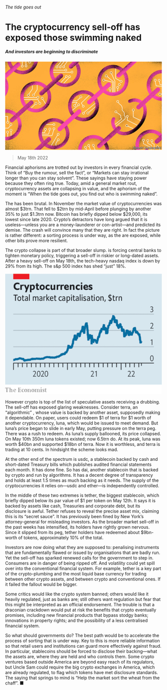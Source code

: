 ###### The tide goes out

# The cryptocurrency sell-off has exposed those swimming naked 

##### And investors are beginning to discriminate 

![image](images/20220521_LDD002.jpg) 

> May 18th 2022 

Financial aphorisms are trotted out by investors in every financial cycle. Think of “Buy the rumour, sell the fact”, or “Markets can stay irrational longer than you can stay solvent”. These sayings have staying power because they often ring true. Today, amid a general market rout, cryptocurrency assets are collapsing in value, and the aphorism of the moment is “When the tide goes out, you find out who is swimming naked”. 

The  has been brutal. In November the market value of cryptocurrencies was almost $3trn. That fell to $2trn by mid-April before plunging by another 35% to just $1.3trn now. Bitcoin has briefly dipped below $29,000, its lowest since late 2020. Crypto’s detractors have long argued that it is useless—unless you are a money-launderer or con-artist—and predicted its demise. The crash will convince many that they are right. In fact the picture is rather different: a sorting process is under way, as the  are exposed, while other bits prove more resilient. 

The crypto collapse is part of that broader slump.  is forcing central banks to tighten monetary policy, triggering a sell-off in riskier or long-dated assets. After a heavy sell-off on May 18th, the tech-heavy nasdaq index is down by 29% from its high. The s&amp;p 500 index has shed “just” 18%. 

![image](images/20220521_LDC376.png) 


However crypto is top of the list of speculative assets receiving a drubbing. The sell-off has exposed glaring weaknesses. Consider terra, an “algorithmic” , whose value is backed by another asset, supposedly making it dependable. On paper, users could redeem $1 of terra for $1 worth of another cryptocurrency, luna, which would be issued to meet demand. But luna’s price began to slide in early May, putting pressure on the terra peg. There was a rush to redeem. As luna’s supply ballooned, its price collapsed. On May 10th 350m luna tokens existed; now 6.5trn do. At its peak, luna was worth $40bn and supported $18bn of terra. Now it is worthless, and terra is trading at 10 cents. In hindsight the scheme looks mad.

At the other end of the spectrum is usdc, a stablecoin backed by cash and short-dated Treasury bills which publishes audited financial statements each month. It has done fine. So has dai, another stablecoin that is backed by crypto and run by algorithms. It has a decent degree of transparency and holds at least 1.5 times as much backing as it needs. The supply of the cryptocurrencies it relies on—usdc and ether—is independently controlled. 

In the middle of these two extremes is tether, the biggest stablecoin, which briefly dipped below its par value of $1 per token on May 12th. It says it is backed by assets like cash, Treasuries and corporate debt, but its disclosure is awful. Tether refuses to reveal the precise asset mix, claiming this is its “secret sauce”. It has previously been fined by New York’s attorney-general for misleading investors. As the broader market sell-off in the past weeks has intensified, its holders have rightly grown nervous. Since it slipped from its peg, tether holders have redeemed about $9bn-worth of tokens, approximately 10% of the total.

Investors are now doing what they are supposed to: penalising instruments that are fundamentally flawed or issued by organisations that are badly run. Yet the sell-off has sparked renewed calls for the government to step in. Consumers are in danger of being ripped off. And volatility could yet spill over into the conventional financial system. For example, tether is a key part of the crypto-plumbing and the most liquid base currency for trading between other crypto assets, and between crypto and conventional ones. If it failed the fallout would be bigger. 

Some critics would like the crypto system banned; others would like it heavily regulated, just as banks are; still others want regulation but fear that this might be interpreted as an official endorsement. The trouble is that a draconian crackdown would put at risk the benefits that crypto eventually promises, including new financial products that bypass stodgy banks; innovations in property rights; and the possibility of a less centralised financial system. 

So what should governments do? The best path would be to accelerate the process of sorting that is under way. Key to this is more reliable information so that retail users and institutions can guard more effectively against fraud. In particular, stablecoins should be forced to disclose their backing—what the assets are, where they are held and who controls them. Some crypto ventures based outside America are beyond easy reach of its regulators, but Uncle Sam could require the big crypto exchanges in America, which are already regulated, to flag which tokens have met disclosure standards. The saying that springs to mind is “Help the market sort the wheat from the chaff”. ■

